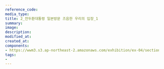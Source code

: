 ```yaml
---
reference_code:
media_type:
title: 2_전두환대통령 일본방문 즈음한 우리의 입장_1
summary:
image:
description:
modified_at:
created_at:
components:
- https://wwm3.s3.ap-northeast-2.amazonaws.com/exhibition/ex-04/section-01-right/2_전두환대통령+일본방문+즈음한+우리의+입장_1.tiff
tags:
-
---
```


